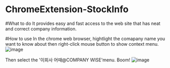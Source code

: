 # ChromeExtension-StockInfo
  #What to do
  It provides easy and fast access to the web site that has neat and correct company information.

  #How to use
  In the chrome web browser, 
  hightlight the comapany name you want to know about
  then right-click mouse button to show context menu.
  ![image](https://github.com/SomersetMaugham/ChromeExtension-StockInfo/assets/56792554/e084b37c-7f6c-48b1-8ce4-5a305878b6f0)

  Then select the '이회사 어때@COMPANY WISE'menu.
  Boom!
  ![image](https://github.com/SomersetMaugham/ChromeExtension-StockInfo/assets/56792554/5f472c8d-7828-4f6c-ac5d-13a951922704)

  
  
